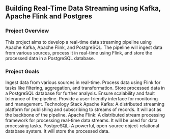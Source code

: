 ## Building Real-Time Data Streaming using Kafka, Apache Flink and Postgres

### Project Overview
This project aims to develop a real-time data streaming pipeline using Apache Kafka, Apache Flink, and PostgreSQL. The pipeline will ingest data from various sources, process it in real-time using Flink, and store the processed data in a PostgreSQL database.

### Project Goals
Ingest data from various sources in real-time.
Process data using Flink for tasks like filtering, aggregation, and transformation.
Store processed data in a PostgreSQL database for further analysis.
Ensure scalability and fault tolerance of the pipeline.
Provide a user-friendly interface for monitoring and management.
Technology Stack
Apache Kafka: A distributed streaming platform for publishing and subscribing to streams of records. It will act as the backbone of the pipeline.
Apache Flink: A distributed stream processing framework for processing real-time data streams. It will be used for data processing tasks.
PostgreSQL: A powerful, open-source object-relational database system. It will store the processed data.
